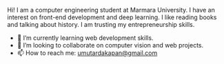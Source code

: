 
Hi! I am a computer engineering student at Marmara University. I have an interest on front-end development and deep learning. I like reading books and talking about history. I am trusting my entrepreneurship skills.

- 🌱 I’m currently learning web development skills.
- 👯 I’m looking to collaborate on computer vision and web projects.
- 📫 How to reach me: umutardakapan@gmail.com 



